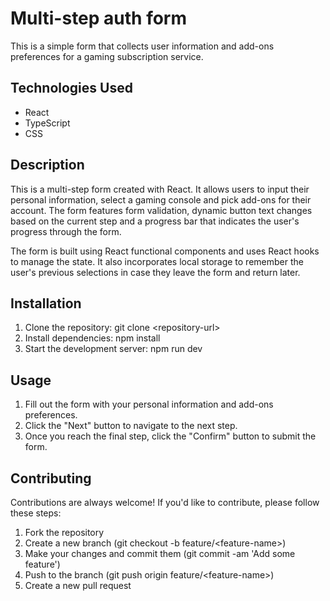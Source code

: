 <div>
  <h1>Multi-step auth form</h1>
  <p>This is a simple form that collects user information and add-ons preferences for a gaming subscription service.</p>
  <h2>Technologies Used</h2>
  <ul>
    <li>React</li>
    <li>TypeScript</li>
    <li>CSS</li>
  </ul>
  
  <h2>Description</h2>
  <p>This is a multi-step form created with React. It allows users to input their personal information, select a gaming console and pick add-ons for their account. The form features form validation, dynamic button text changes based on the current step and a progress bar that indicates the user's progress through the form.</p>
  <p>The form is built using React functional components and uses React hooks to manage the state. It also incorporates local storage to remember the user's previous selections in case they leave the form and return later.</p>
  
  <h2>Installation</h2>
  <ol>
    <li>Clone the repository: git clone &lt;repository-url&gt;</li>
    <li>Install dependencies: npm install</li>
    <li>Start the development server: npm run dev</li>
  </ol>
  <h2>Usage</h2>
  <ol>
  <li>Fill out the form with your personal information and add-ons preferences.</li>
  <li>Click the "Next" button to navigate to the next step.</li>
  <li>Once you reach the final step, click the "Confirm" button to submit the form.</li>
  </ol>
  <h2>Contributing</h2>
  <p>Contributions are always welcome! If you'd like to contribute, please follow these steps:</p>
  <ol>
    <li>Fork the repository</li>
    <li>Create a new branch (git checkout -b feature/&lt;feature-name&gt;)</li>
    <li>Make your changes and commit them (git commit -am 'Add some feature')</li>
    <li>Push to the branch (git push origin feature/&lt;feature-name&gt;)</li>
    <li>Create a new pull request</li>
  </ol>
</div>
